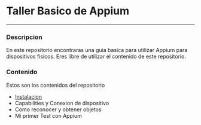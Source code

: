 # Taller Basico de Appium
---
### Descripcion
En este repositorio encontraras una guia basica para utilizar Appium para dispositivos fisicos. Eres libre de utilizar el contenido de este repositorio.

### Contenido
Estos son los contenidos del repositorio
- [Instalacion](./Instalacion.md)
- Capabilities y Conexion de dispositivo
- Como reconocer y obtener objetos
- Mi primer Test con Appium

